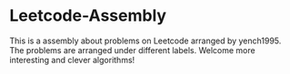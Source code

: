 # Leetcode-Assembly
This is a assembly about problems on Leetcode arranged by yench1995.
The problems are arranged under different labels.
Welcome more interesting and clever algorithms!
